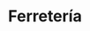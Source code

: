 ---
title: "Ferretería"
url: /ciudad-autonoma-de-buenos-aires/ferreteria-avenida-nazca/
shop: hardware
---